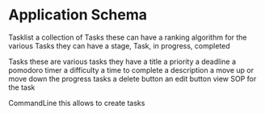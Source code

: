 # Application Schema

Tasklist
a collection of Tasks
these can have a ranking algorithm for the various Tasks
they can have a stage, Task, in progress, completed

Tasks
these are various tasks
they have a title
a priority
a deadline
a pomodoro timer
a difficulty
a time to complete
a description
a move up or move down the progress tasks
a delete button
an edit button
view SOP for the task

CommandLine
this allows to create tasks
